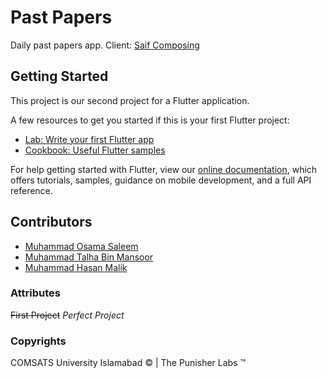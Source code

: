# Past Papers

Daily past papers app.
Client: [Saif Composing](https://www.fiverr.com/saif_composing)

## Getting Started

This project is our second project for a Flutter application.

A few resources to get you started if this is your first Flutter project:

- [Lab: Write your first Flutter app](https://flutter.dev/docs/get-started/codelab)
- [Cookbook: Useful Flutter samples](https://flutter.dev/docs/cookbook)

For help getting started with Flutter, view our
[online documentation](https://flutter.dev/docs), which offers tutorials,
samples, guidance on mobile development, and a full API reference.

## Contributors

- [Muhammad Osama Saleem](https://www.comsats.edu.pk/)
- [Muhammad Talha Bin Mansoor](https://www.comsats.edu.pk/)
- [Muhammad Hasan Malik](https://www.comsats.edu.pk/)

### Attributes

~~First Project~~ _Perfect Project_

### Copyrights

COMSATS University Islamabad © | The Punisher Labs ™
